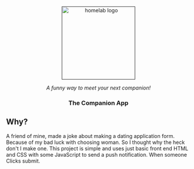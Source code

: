 <!-- Header -->
<p align="center">
  <a href="" rel="noopener">
  <img width=200px height=200px src="https://tenor.com/belJO.gif" alt="homelab logo"></a>
<div align="center">
<i> A funny way to meet your next companion!</i>
</div>
</p>



<h3 align="center"> The Companion App </h3>


## Why?

A friend of mine, made a joke about making a dating application form. Because of my bad luck with choosing woman. So I thought why the heck don't I make one. This project is simple and uses just basic front end HTML and CSS with some JavaScript to send a push notification. When someone Clicks submit.

